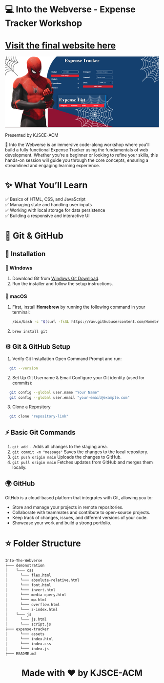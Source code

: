 # 💻 Into the Webverse - Expense Tracker Workshop

# [Visit the final website here](https://webverse.kjsce.hosting.acm.org/)


<a href="https://webverse.kjsce.hosting.acm.org/"><img src="./expense tracker/assets/ExpenseTracker.png" alt="Expense Tracker" /></a>


Presented by KJSCE-ACM

🚀 Into the Webverse is an immersive code-along workshop where you'll build a fully functional Expense Tracker using the fundamentals of web development. Whether you're a beginner or looking to refine your skills, this hands-on session will guide you through the core concepts, ensuring a streamlined and engaging learning experience.

# ✨ What You’ll Learn  

✅ Basics of HTML, CSS, and JavaScript  
✅ Managing state and handling user inputs  
✅ Working with local storage for data persistence  
✅ Building a responsive and interactive UI


# 🚀 Git & GitHub  

## 📌 Installation  

### 🔹 Windows  
1. Download Git from [Windows Git Download](https://git-scm.com/downloads/win).  
2. Run the installer and follow the setup instructions.  

### 🔹 macOS  
1. First, install **Homebrew** by running the following command in your terminal:  
   ```sh
   /bin/bash -c "$(curl -fsSL https://raw.githubusercontent.com/Homebrew/install/HEAD/install.sh)"
   ```
2. ```sh
   brew install git
   ```
   
## ⚙️ Git & GitHub Setup
1. Verify Git Installation
Open Command Prompt and run:
```sh
  git --version
 ```
2. Set Up Git Username & Email
Configure your Git identity (used for commits):
```sh
  git config --global user.name "Your Name"
  git config --global user.email "your-email@example.com"
```

3. Clone a Repository
 ```sh
   git clone "repository-link"
 ```
## ⚡ Basic Git Commands
1. ```git add .```	Adds all changes to the staging area.
2. ```git commit -m "message"```	Saves the changes to the local repository.
3. ```git push origin main```	Uploads the changes to GitHub.
4. ```git pull origin main```	Fetches updates from GitHub and merges them locally.

## 🌍 GitHub
GitHub is a cloud-based platform that integrates with Git, allowing you to:
<ul>
  <li>Store and manage your projects in remote repositories.</li>
  <li>Collaborate with teammates and contribute to open-source projects.</li>
  <li>Keep track of changes, issues, and different versions of your code.</li>
  <li>Showcase your work and build a strong portfolio.</li>
</ul>

# ⭐ Folder Structure
```
Into-The-Webverse
├─── demonstration
│    └─── css
│      └─── flex.html
│      └─── absolute-relative.html
│      └─── font.html
│      └─── invert.html
│      └─── media-query.html
│      └─── mp.html
│      └─── overflow.html
│      └─── z-index.html
│    └─── js
│      └─── js.html
│      └─── script.js
├─── expense-tracker
│      └─── assets
│      └─── index.html
│      └─── index.css
│      └─── index.js
├─── README.md  
```

<h1 align= "center">Made with ❤️ by KJSCE-ACM</h1>

